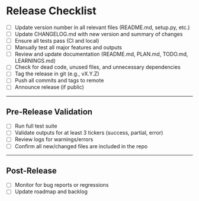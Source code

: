 # Release Checklist

- [ ] Update version number in all relevant files (README.md, setup.py, etc.)
- [ ] Update CHANGELOG.md with new version and summary of changes
- [ ] Ensure all tests pass (CI and local)
- [ ] Manually test all major features and outputs
- [ ] Review and update documentation (README.md, PLAN.md, TODO.md, LEARNINGS.md)
- [ ] Check for dead code, unused files, and unnecessary dependencies
- [ ] Tag the release in git (e.g., vX.Y.Z)
- [ ] Push all commits and tags to remote
- [ ] Announce release (if public)

---

## Pre-Release Validation
- [ ] Run full test suite
- [ ] Validate outputs for at least 3 tickers (success, partial, error)
- [ ] Review logs for warnings/errors
- [ ] Confirm all new/changed files are included in the repo

---

## Post-Release
- [ ] Monitor for bug reports or regressions
- [ ] Update roadmap and backlog
